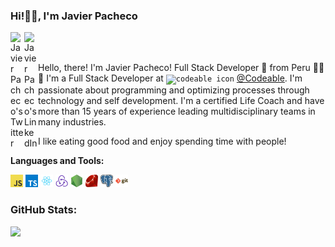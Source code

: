 ### Hi!👋🏽, I'm Javier Pacheco
<a href="https://twitter.com/PachecozJavier">
  <img align="left" alt="Javier Pacheco's Twitter" width="22px" src="https://cdn.jsdelivr.net/npm/simple-icons@v3/icons/twitter.svg" />
</a>
<a href="https://www.linkedin.com/in/javierpachecoz/">
  <img align="left" alt="Javier Pacheco's LinkedIn" width="22px" src="https://cdn.jsdelivr.net/npm/simple-icons@v3/icons/linkedin.svg" />
</a>
</br>
</br>

Hello, there! I'm Javier Pacheco! Full Stack Developer 🚀 from Peru 💪💪💪 I'm a Full Stack Developer at <code><img src='https://emoji.slack-edge.com/TEH2PTB37/codeable_in_black/4788c50bd3b7594f.png' alt='codeable icon' height="22" width="22px" /></code> [@Codeable](https://www.codeable.la/). I'm passionate about programming and optimizing processes through technology and self development. I'm a certified Life Coach and have more than 15 years of experience leading multidisciplinary teams in many industries.

I like eating good food and enjoy spending time with people!

**Languages and Tools:**

<code><img height="20" src="https://raw.githubusercontent.com/github/explore/80688e429a7d4ef2fca1e82350fe8e3517d3494d/topics/javascript/javascript.png"></code>
<code><img height="20" src="https://raw.githubusercontent.com/github/explore/80688e429a7d4ef2fca1e82350fe8e3517d3494d/topics/typescript/typescript.png"></code>
<code><img height="20" src="https://raw.githubusercontent.com/github/explore/80688e429a7d4ef2fca1e82350fe8e3517d3494d/topics/react/react.png"></code>
<code><img height="20" src="https://raw.githubusercontent.com/github/explore/80688e429a7d4ef2fca1e82350fe8e3517d3494d/topics/redux/redux.png"></code>
<code><img height="20" src="https://raw.githubusercontent.com/github/explore/80688e429a7d4ef2fca1e82350fe8e3517d3494d/topics/nodejs/nodejs.png"></code>
<code><img height="20" src="https://raw.githubusercontent.com/github/explore/80688e429a7d4ef2fca1e82350fe8e3517d3494d/topics/ruby/ruby.png"></code>
<code><img height="20" src="https://raw.githubusercontent.com/github/explore/80688e429a7d4ef2fca1e82350fe8e3517d3494d/topics/postgresql/postgresql.png"></code>
<code><img height="20" src="https://raw.githubusercontent.com/github/explore/80688e429a7d4ef2fca1e82350fe8e3517d3494d/topics/git/git.png"></code>

### GitHub Stats:

<img src="https://github-readme-stats.vercel.app/api?username=jpachecoz&theme=github_dark&show_icons=true&hide=issues,stars" /> 

